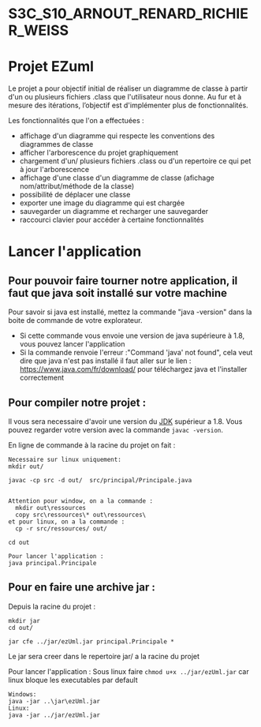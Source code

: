 S3C_S10_ARNOUT_RENARD_RICHIER_WEISS
==========================================

# Projet EZuml
Le projet a pour objectif initial de réaliser un diagramme de classe à partir d'un ou plusieurs fichiers .class que l'utilisateur nous donne.
Au fur et à mesure des itérations, l’objectif est d'implémenter plus de fonctionnalités.

Les fonctionnalités que l'on a effectuées :
  - affichage d'un diagramme qui respecte les conventions des diagrammes de classe
  - afficher l'arborescence du projet graphiquement
  - chargement d'un/ plusieurs fichiers .class ou d'un repertoire ce qui pet à jour l'arborescence
  - affichage d'une classe d'un diagramme de classe (afichage nom/attribut/méthode de la classe)
  - possibilité de déplacer une classe
  - exporter une image du diagramme qui est chargée
  - sauvegarder un diagramme et recharger une sauvegarder
  - raccourci clavier pour accéder à certaine fonctionnalités


# Lancer l'application

## Pour pouvoir faire tourner notre application, il faut que java soit installé sur votre machine

Pour savoir si java est installé, mettez la commande "java -version" dans la boite de commande de votre explorateur.
  - Si cette commande vous envoie une version de java supérieure à 1.8, vous pouvez lancer l'application
  - Si la commande renvoie l'erreur :"Command 'java' not found", cela veut dire que java n'est pas installé
  il faut aller sur le lien : https://www.java.com/fr/download/ pour téléchargez java et l'installer correctement

## Pour compiler notre projet :
Il vous sera necessaire d'avoir une version du [JDK](https://www.oracle.com/fr/java/technologies/javase/javase8-archive-downloads.html "Java developpement kit") supérieur a 1.8. Vous pouvez regarder votre version avec la commande `javac -version`. 

  En ligne de commande à la racine du projet on fait :
    
    Necessaire sur linux uniquement:
    mkdir out/ 
    
    javac -cp src -d out/  src/principal/Principale.java

   
    Attention pour window, on a la commande :
      mkdir out\ressources
      copy src\ressources\* out\ressources\
    et pour linux, on a la commande :
      cp -r src/ressources/ out/

    cd out

    Pour lancer l'application :
    java principal.Principale
    
## Pour en faire une archive jar :
   Depuis la racine du projet :
   
    mkdir jar 
    cd out/
  
    jar cfe ../jar/ezUml.jar principal.Principale *
  
   Le jar sera creer dans le repertoire jar/ a la racine du projet
   
   Pour lancer l'application : 
   Sous linux faire `chmod u+x ../jar/ezUml.jar` car linux bloque les executables par default
    
    Windows:
    java -jar ..\jar\ezUml.jar
    Linux: 
    java -jar ../jar/ezUml.jar

    

    
    
  
